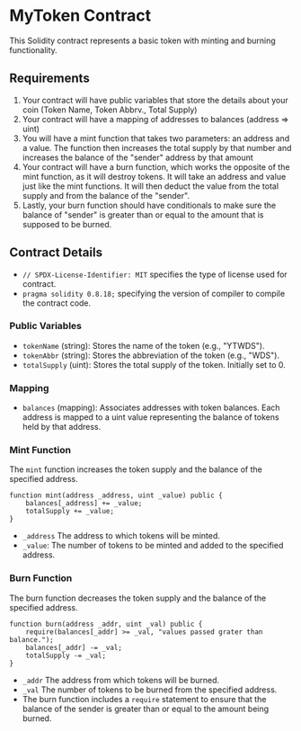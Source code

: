 # MyToken Contract

This Solidity contract represents a basic token with minting and burning functionality.

## Requirements

1. Your contract will have public variables that store the details about your coin (Token Name, Token Abbrv., Total Supply)
2. Your contract will have a mapping of addresses to balances (address => uint)
3. You will have a mint function that takes two parameters: an address and a value. The function then increases the total supply by that number and increases the balance of the "sender" address by that amount
4. Your contract will have a burn function, which works the opposite of the mint function, as it will destroy tokens. It will take an address and value just like the mint functions. It will then deduct the value from the total supply and from the balance of the "sender".
5. Lastly, your burn function should have conditionals to make sure the balance of "sender" is greater than or equal to the amount that is supposed to be burned.

## Contract Details

- `// SPDX-License-Identifier: MIT` specifies the type of license used for contract.
- `pragma solidity 0.8.18;` specifying the version of compiler to compile the contract code.

### Public Variables

- `tokenName` (string): Stores the name of the token (e.g., "YTWDS").
- `tokenAbbr` (string): Stores the abbreviation of the token (e.g., "WDS").
- `totalSupply` (uint): Stores the total supply of the token. Initially set to 0.

### Mapping

- `balances` (mapping): Associates addresses with token balances. Each address is mapped to a uint value representing the balance of tokens held by that address.

### Mint Function

The `mint` function increases the token supply and the balance of the specified address.

```solidity
function mint(address _address, uint _value) public {
    balances[_address] += _value;
    totalSupply += _value;
}
```

- `_address` The address to which tokens will be minted.
- `_value`: The number of tokens to be minted and added to the specified address.

### Burn Function
The burn function decreases the token supply and the balance of the specified address.

```solidity
function burn(address _addr, uint _val) public {
    require(balances[_addr] >= _val, "values passed grater than balance.");
    balances[_addr] -= _val;
    totalSupply -= _val;
}
```
- `_addr` The address from which tokens will be burned.
- `_val` The number of tokens to be burned from the specified address.
- The burn function includes a `require` statement to ensure that the balance of the sender is greater than or equal to the amount being burned.